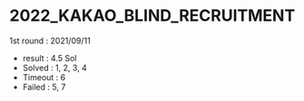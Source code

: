 # 2022_KAKAO_BLIND_RECRUITMENT

1st round : 2021/09/11
- result : 4.5 Sol
- Solved : 1, 2, 3, 4
- Timeout : 6
- Failed : 5, 7
